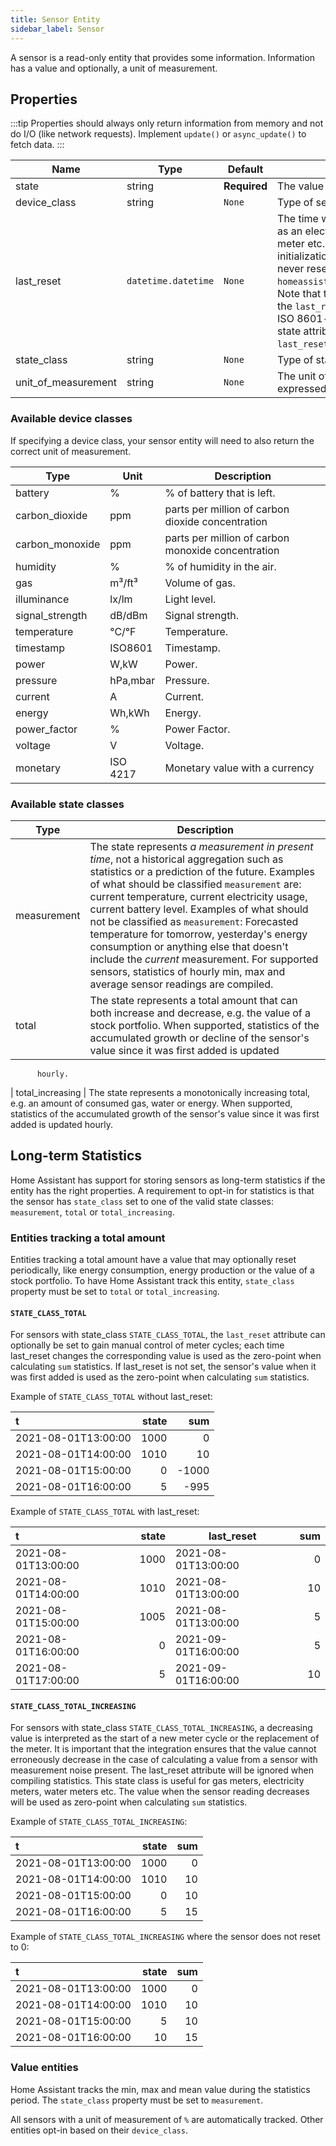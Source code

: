```yaml
---
title: Sensor Entity
sidebar_label: Sensor
---
```


A sensor is a read-only entity that provides some information. Information has a value and optionally, a unit of measurement.

## Properties

:::tip
Properties should always only return information from memory and not do I/O (like network requests). Implement `update()` or `async_update()` to fetch data.
:::

| Name | Type | Default | Description
| ---- | ---- | ------- | -----------
| state | string | **Required** | The value of the sensor.
| device_class | string | `None` | Type of sensor.
| last_reset | `datetime.datetime` | `None` | The time when an accumulating sensor such as an electricity usage meter, gas meter, water meter etc. was initialized. If the time of initialization is unknown and the meter will never reset, set to UNIX epoch 0: `homeassistant.util.dt.utc_from_timestamp(0)`. Note that the `datetime.datetime` returned by the `last_reset` property will be converted to an ISO 8601-formatted string when the entity's state attributes are updated. When changing `last_reset`, the `state` must be a valid number.
| state_class | string | `None` | Type of state.
| unit_of_measurement | string | `None` | The unit of measurement that the sensor is expressed in.

### Available device classes

If specifying a device class, your sensor entity will need to also return the correct unit of measurement.

| Type | Unit | Description
| ---- | ---- | -----------
| battery | % | % of battery that is left.
| carbon_dioxide | ppm | parts per million of carbon dioxide concentration
| carbon_monoxide | ppm | parts per million of carbon monoxide concentration
| humidity | % | % of humidity in the air.
| gas | m³/ft³ | Volume of gas.
| illuminance | lx/lm | Light level.
| signal_strength | dB/dBm | Signal strength.
| temperature | °C/°F | Temperature.
| timestamp | ISO8601 | Timestamp.
| power | W,kW | Power.
| pressure | hPa,mbar | Pressure.
| current | A | Current.
| energy | Wh,kWh | Energy.
| power_factor | % | Power Factor.
| voltage | V | Voltage.
| monetary | ISO 4217 | Monetary value with a currency

### Available state classes

| Type | Description
| ---- | -----------
| measurement | The state represents _a measurement in present time_, not a historical aggregation such as statistics or a prediction of the future. Examples of what should be classified `measurement` are: current temperature, current electricity usage, current battery level. Examples of what should not be classified as `measurement`: Forecasted temperature for tomorrow, yesterday's energy consumption or anything else that doesn't include the _current_ measurement. For supported sensors, statistics of hourly min, max and average sensor readings are compiled.
| total | The state represents a total amount that can both increase and decrease, e.g. the value of a stock portfolio. When supported, statistics of the accumulated growth or decline of the sensor's value since it was first added is updated
		  hourly.
| total_increasing | The state represents a monotonically increasing total, e.g. an amount of consumed gas, water or energy. When supported, statistics of the accumulated growth of the sensor's value since it was first added is updated hourly.


## Long-term Statistics

Home Assistant has support for storing sensors as long-term statistics if the entity has
the right properties. A requirement to opt-in for statistics is that the sensor has
`state_class` set to one of the valid state classes: `measurement`, `total` or
`total_increasing`.

### Entities tracking a total amount

Entities tracking a total amount have a value that may optionally reset periodically,
like energy consumption, energy production or the value of a stock portfolio. To have
Home Assistant track this entity, `state_class` property must be set to `total` or
`total_increasing`.

#### `STATE_CLASS_TOTAL`

For sensors with state_class `STATE_CLASS_TOTAL`, the `last_reset` attribute can
optionally be set to gain manual control of meter cycles; each time last_reset changes
the corresponding value is used as the zero-point when calculating `sum` statistics.
If last_reset is not set, the sensor's value when it was first added is used as the
zero-point when calculating `sum` statistics.

Example of `STATE_CLASS_TOTAL` without last_reset:

| t                      | state  | sum    |
| :--------------------- | -----: | -----: |
|   2021-08-01T13:00:00  |  1000  |     0  |
|   2021-08-01T14:00:00  |  1010  |    10  |
|   2021-08-01T15:00:00  |     0  | -1000  |
|   2021-08-01T16:00:00  |     5  |  -995  |

Example of `STATE_CLASS_TOTAL` with last_reset:

| t                      | state  | last_reset          | sum    |
| :--------------------- | -----: | ------------------- | -----: |
|   2021-08-01T13:00:00  |  1000  | 2021-08-01T13:00:00 |     0  |
|   2021-08-01T14:00:00  |  1010  | 2021-08-01T13:00:00 |    10  |
|   2021-08-01T15:00:00  |  1005  | 2021-08-01T13:00:00 |     5  |
|   2021-08-01T16:00:00  |     0  | 2021-09-01T16:00:00 |     5  |
|   2021-08-01T17:00:00  |     5  | 2021-09-01T16:00:00 |    10  |

#### `STATE_CLASS_TOTAL_INCREASING`

For sensors with state_class `STATE_CLASS_TOTAL_INCREASING`, a decreasing value is
interpreted as the start of a new meter cycle or the replacement of the meter. It is
important that the integration ensures that the value cannot erroneously decrease in
the case of calculating a value from a sensor with measurement noise present. The
last_reset attribute will be ignored when compiling statistics. This state class is
useful for gas meters, electricity meters, water meters etc. The value when the sensor
reading decreases will be used as zero-point when calculating `sum` statistics.

Example of `STATE_CLASS_TOTAL_INCREASING`:

| t                      | state  | sum  |
| :--------------------- | -----: | ---: |
|   2021-08-01T13:00:00  |  1000  |   0  |
|   2021-08-01T14:00:00  |  1010  |  10  |
|   2021-08-01T15:00:00  |     0  |  10  |
|   2021-08-01T16:00:00  |     5  |  15  |

Example of `STATE_CLASS_TOTAL_INCREASING` where the sensor does not reset to 0:

| t                      | state  | sum  |
| :--------------------- | -----: | ---: |
|   2021-08-01T13:00:00  |  1000  |   0  |
|   2021-08-01T14:00:00  |  1010  |  10  |
|   2021-08-01T15:00:00  |     5  |  10  |
|   2021-08-01T16:00:00  |     10 |  15  |

### Value entities

Home Assistant tracks the min, max and mean value during the statistics period. The
`state_class` property must be set to `measurement`.

All sensors with a unit of measurement of `%` are automatically tracked. Other entities
opt-in based on their `device_class`.
